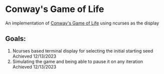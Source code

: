 # Conway's Game of Life
An implementation of [Conway's Game of Life](https://en.wikipedia.org/wiki/Conway%27s_Game_of_Life) using ncurses as the display

## Goals: 
1. Ncurses based terminal display for selecting the initial starting seed
    Achieved 12/13/2023
2. Simulating the game and being able to pause it on any iteration
    Achieved 12/13/2023